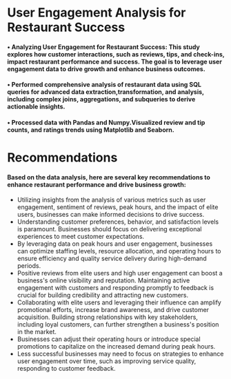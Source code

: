 # User Engagement Analysis for Restaurant Success

#### • Analyzing User Engagement for Restaurant Success: This study explores how customer interactions, such as reviews, tips, and check-ins, impact restaurant performance and success. The goal is to leverage user engagement data to drive growth and enhance business outcomes.


#### • Performed comprehensive analysis of restaurant data using SQL queries for advanced data extraction,transformation, and analysis, including complex joins, aggregations, and subqueries to derive actionable insights.

#### • Processed data with Pandas and Numpy.Visualized review and tip counts, and ratings trends using Matplotlib and Seaborn.


# Recommendations

#### Based on the data analysis, here are several key recommendations to enhance restaurant performance and drive business growth:

* Utilizing insights from the analysis of various metrics such as user engagement, sentiment of reviews, peak hours, and the impact of elite users, businesses can make informed decisions to drive success.
* Understanding customer preferences, behavior, and satisfaction levels is paramount. Businesses should focus on delivering exceptional experiences to meet customer expectations.
* By leveraging data on peak hours and user engagement, businesses can optimize staffing levels, resource allocation, and operating hours to ensure efficiency and quality service delivery during high-demand periods.
* Positive reviews from elite users and high user engagement can boost a business's online visibility and reputation. Maintaining active engagement with customers and responding promptly to feedback is crucial for building credibility and attracting new customers.
* Collaborating with elite users and leveraging their influence can amplify promotional efforts, increase brand awareness, and drive customer acquisition. Building strong relationships with key stakeholders, including loyal customers, can further strengthen a business's position in the market.
* Businesses can adjust their operating hours or introduce special promotions to capitalize on the
increased demand during peak hours.
* Less successful businesses may need to focus on strategies to enhance user engagement over time,
such as improving service quality, responding to customer feedback.

